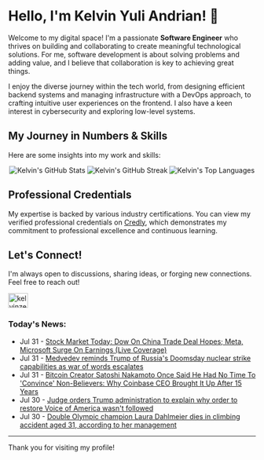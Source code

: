 # Hello, I'm Kelvin Yuli Andrian! 👋

Welcome to my digital space! I'm a passionate **Software Engineer** who thrives on building and collaborating to create meaningful technological solutions. For me, software development is about solving problems and adding value, and I believe that collaboration is key to achieving great things.

I enjoy the diverse journey within the tech world, from designing efficient backend systems and managing infrastructure with a DevOps approach, to crafting intuitive user experiences on the frontend. I also have a keen interest in cybersecurity and exploring low-level systems.

## My Journey in Numbers & Skills

Here are some insights into my work and skills:

<p align="center">
  <img src="https://github-readme-stats.vercel.app/api?username=kelvinzer0&show_icons=true&theme=radical" alt="Kelvin's GitHub Stats" />
  <img src="https://github-readme-streak-stats.herokuapp.com/?user=kelvinzer0&theme=radical" alt="Kelvin's GitHub Streak" />
  <img src="https://github-readme-stats.vercel.app/api/top-langs/?username=kelvinzer0&layout=compact&theme=radical" alt="Kelvin's Top Languages" />
</p>

## Professional Credentials

My expertise is backed by various industry certifications. You can view my verified professional credentials on [Credly](https://www.credly.com/users/kelvin-yuli-andrian/badges), which demonstrates my commitment to professional excellence and continuous learning.

## Let's Connect!

I'm always open to discussions, sharing ideas, or forging new connections. Feel free to reach out!

<p align="left">
    <a href="https://linkedin.com/in/kelvinzero" target="blank"><img align="center" src="https://cdn.jsdelivr.net/npm/simple-icons@3.0.1/icons/linkedin.svg" alt="kelvinzero" height="30" width="40" /></a>
</p>

### Today's News:

<!-- feed start -->
- Jul 31 - [Stock Market Today: Dow On China Trade Deal Hopes; Meta, Microsoft Surge On Earnings (Live Coverage)](https://www.investors.com/market-trend/stock-market-today/dow-jones-sp500-nasdaq-china-trade-deal-trump-inflation-data-meta-microsoft-msft/?src=A00220&yptr=yahoo)
- Jul 31 - [Medvedev reminds Trump of Russia's Doomsday nuclear strike capabilities as war of words escalates](https://www.yahoo.com/news/articles/medvedev-reminds-trump-russias-doomsday-093837700.html)
- Jul 31 - [Bitcoin Creator Satoshi Nakamoto Once Said He Had No Time To 'Convince' Non-Believers: Why Coinbase CEO Brought It Up After 15 Years](https://finance.yahoo.com/news/bitcoin-creator-satoshi-nakamoto-once-033109156.html)
- Jul 30 - [Judge orders Trump administration to explain why order to restore Voice of America wasn't followed](https://www.yahoo.com/news/articles/judge-orders-trump-administration-explain-222742043.html)
- Jul 30 - [Double Olympic champion Laura Dahlmeier dies in climbing accident aged 31, according to her management](https://www.yahoo.com/news/articles/rescue-operation-races-reach-double-115730005.html)
<!-- feed end -->

---

Thank you for visiting my profile!